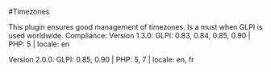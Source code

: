 #Timezones

This plugin ensures good management of timezones. Is a must when GLPI is used worldwide.
Compliance:
Version 1.3.0:
GLPI: 0.83, 0.84, 0.85, 0.90 | PHP: 5 | locale: en

Version 2.0.0:
GLPI: 0.85, 0.90 | PHP: 5, 7 | locale: en, fr

